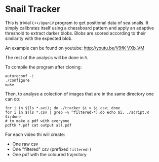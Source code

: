 Snail Tracker
=======

This is trivial `C++/OpenCV` program to get positional data of sea snails.
It simply calibrates itself using a chessboard pattern and apply an adaptive threshold
to extract darker blobs. Blobs are scored according to their similarity
with the expected blob.

An example can be found on youtube: http://youtu.be/V9fK-VXb_VM

The rest of the analysis will be done in `R`.


To compile the program after cloning:

    autoreconf -i
    ./configure
    make

Then, to analyse a colection of images that are in the same directory one can do:

    for i in $(ls *.avi); do ./tracker $i > $i.csv; done
    for i in $(ls *.csv | grep -v ^filtered-*);do echo $i; ./script.R $i;done
    # to make a pdf with everyone
    pdftk *.pdf cat output all.pdf
    
For each video thi will create:

* One raw csv
* One "filtered" csv (prefixed `filtered-`)
* One pdf with the coloured trajectory

